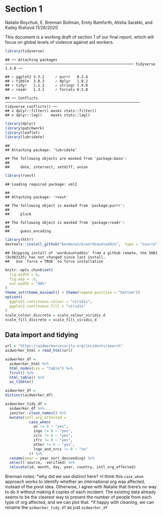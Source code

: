 Section 1
================
Natalie Boychuk, E. Brennan Bollman, Emily Bamforth, Alisha Sarakki, and
Kailey Rishovd
11/26/2020

This document is a working draft of section 1 of our final report, which
will focus on global levels of violence against aid workers.

``` r
library(tidyverse)
```

    ## ── Attaching packages ─────────────────────────────────────────────────────────── tidyverse 1.3.0 ──

    ## ✓ ggplot2 3.3.2     ✓ purrr   0.3.4
    ## ✓ tibble  3.0.3     ✓ dplyr   1.0.2
    ## ✓ tidyr   1.1.2     ✓ stringr 1.4.0
    ## ✓ readr   1.3.1     ✓ forcats 0.5.0

    ## ── Conflicts ────────────────────────────────────────────────────────────── tidyverse_conflicts() ──
    ## x dplyr::filter() masks stats::filter()
    ## x dplyr::lag()    masks stats::lag()

``` r
library(dplyr)
library(patchwork)
library(leaflet)
library(lubridate)
```

    ## 
    ## Attaching package: 'lubridate'

    ## The following objects are masked from 'package:base':
    ## 
    ##     date, intersect, setdiff, union

``` r
library(rvest)
```

    ## Loading required package: xml2

    ## 
    ## Attaching package: 'rvest'

    ## The following object is masked from 'package:purrr':
    ## 
    ##     pluck

    ## The following object is masked from 'package:readr':
    ## 
    ##     guess_encoding

``` r
library(httr)
devtools::install_github("benmarwick/wordcountaddin",  type = "source", dependencies = TRUE)
```

    ## Skipping install of 'wordcountaddin' from a github remote, the SHA1 (8c063135) has not changed since last install.
    ##   Use `force = TRUE` to force installation

``` r
knitr::opts_chunk$set(
  fig.width = 6,
  fig.asp = .6,
  out.width = "90%"
)
theme_set(theme_minimal() + theme(legend.position = "bottom"))
options(
  ggplot2.continuous.colour = "viridis",
  ggplot2.continuous.fill = "viridis"
)
scale_colour_discrete = scale_colour_viridis_d
scale_fill_discrete = scale_fill_viridis_d
```

## Data import and tidying

``` r
url = "https://aidworkersecurity.org/incidents/search"
aidworker_html = read_html(url)

aidworker_df = 
  aidworker_html %>% 
  html_nodes(css = "table") %>%  
  first() %>% 
  html_table() %>% 
  as_tibble()

aidworker_df = 
distinct(aidworker_df) 

aidworker_tidy_df =
  aidworker_df %>% 
  janitor::clean_names() %>% 
  mutate(intl_org_affected = 
           case_when(
             un != 0 ~ "yes",
             ingo != 0 ~ "yes",
             icrc != 0 ~ "yes",
             ifrc != 0 ~ "yes",
             other != 0 ~ "yes",
             lngo_and_nrcs != 0 ~ "no"
           )) %>% 
  rename(year = year_sort_descending) %>% 
  select(-source, -verified) %>% 
  relocate(id, month, day, year, country, intl_org_affected)
```

Brennan notes: *why did we use distinct here? *I think this `case_when`
approach works to identify whether an international org was affected,
instead of the pivot idea. Otherwise, I agree with Natalie that there’s
no way to do it without making 6 copies of each incident. The existing
data already seems to be the clearest way to present the number of
people from each type of org affected, and we can plot that. \*if happy
with cleaning, we can rename the `aidworker_tidy_df` as just
`aidworker_df`
